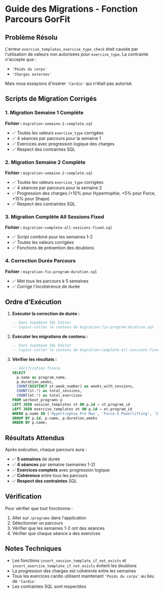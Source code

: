 # Guide des Migrations - Fonction Parcours GorFit

## Problème Résolu

L'erreur `exercise_templates_exercise_type_check` était causée par l'utilisation de valeurs non autorisées pour `exercise_type`. La contrainte n'accepte que :
- `'Poids du corps'`
- `'Charges externes'`

Mais nous essayions d'insérer `'Cardio'` qui n'était pas autorisé.

## Scripts de Migration Corrigés

### 1. Migration Semaine 1 Complète
**Fichier :** `migration-semaine-1-complete.sql`
- ✅ Toutes les valeurs `exercise_type` corrigées
- ✅ 4 séances par parcours pour la semaine 1
- ✅ Exercices avec progression logique des charges
- ✅ Respect des contraintes SQL

### 2. Migration Semaine 2 Complète  
**Fichier :** `migration-semaine-2-complete.sql`
- ✅ Toutes les valeurs `exercise_type` corrigées
- ✅ 4 séances par parcours pour la semaine 2
- ✅ Progression des charges (+10% pour Hypertrophie, +5% pour Force, +15% pour Shape)
- ✅ Respect des contraintes SQL

### 3. Migration Complète All Sessions Fixed
**Fichier :** `migration-complete-all-sessions-fixed.sql`
- ✅ Script combiné pour les semaines 1-2
- ✅ Toutes les valeurs corrigées
- ✅ Fonctions de prévention des doublons

### 4. Correction Durée Parcours
**Fichier :** `migration-fix-program-duration.sql`
- ✅ Met tous les parcours à 5 semaines
- ✅ Corrige l'incohérence de durée

## Ordre d'Exécution

1. **Exécuter la correction de durée :**
   ```sql
   -- Dans Supabase SQL Editor
   -- Copier-coller le contenu de migration-fix-program-duration.sql
   ```

2. **Exécuter les migrations de contenu :**
   ```sql
   -- Dans Supabase SQL Editor
   -- Copier-coller le contenu de migration-complete-all-sessions-fixed.sql
   ```

3. **Vérifier les résultats :**
   ```sql
   -- Vérification finale
   SELECT 
     p.name as program_name,
     p.duration_weeks,
     COUNT(DISTINCT st.week_number) as weeks_with_sessions,
     COUNT(st.*) as total_sessions,
     COUNT(et.*) as total_exercises
   FROM workout_programs p
   LEFT JOIN session_templates st ON p.id = st.program_id
   LEFT JOIN exercise_templates et ON p.id = et.program_id
   WHERE p.name IN ('Hypertrophie Pro Max', 'Force & Powerlifting', 'Shape Bikini', 'Cross Training Intense')
   GROUP BY p.id, p.name, p.duration_weeks
   ORDER BY p.name;
   ```

## Résultats Attendus

Après exécution, chaque parcours aura :
- ✅ **5 semaines** de durée
- ✅ **4 séances** par semaine (semaines 1-2)
- ✅ **Exercices complets** avec progression logique
- ✅ **Cohérence** entre tous les parcours
- ✅ **Respect des contraintes** SQL

## Vérification

Pour vérifier que tout fonctionne :
1. Aller sur `/programs` dans l'application
2. Sélectionner un parcours
3. Vérifier que les semaines 1-2 ont des séances
4. Vérifier que chaque séance a des exercices

## Notes Techniques

- Les fonctions `insert_session_template_if_not_exists` et `insert_exercise_template_if_not_exists` évitent les doublons
- La progression des charges est cohérente entre les semaines
- Tous les exercices cardio utilisent maintenant `'Poids du corps'` au lieu de `'Cardio'`
- Les contraintes SQL sont respectées 